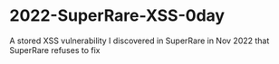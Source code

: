 # 2022-SuperRare-XSS-0day
A stored XSS vulnerability I discovered in SuperRare in Nov 2022 that SuperRare refuses to fix

